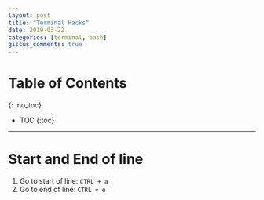 ```yaml
---
layout: post
title: "Terminal Hacks"
date: 2019-03-22
categories: [terminal, bash]
giscus_comments: true
---
```


# Table of Contents
{: .no_toc}

* TOC
{:toc}

------------------------------------

# Start and End of line

1. Go to start of line: `CTRL + a`
2. Go to end of line: `CTRL + e`
